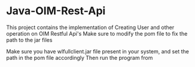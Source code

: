 # Java-OIM-Rest-Api
This project contains the implementation of Creating User and other operation on OIM Restful Api's
Make sure to modify the pom file to fix the path to the jar files

Make sure you have wlfullclient.jar file present in your system, and set the path in the pom file accordingly
Then run the program from 
